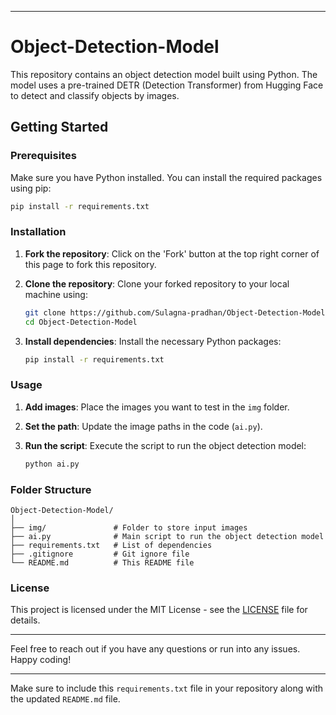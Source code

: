 
---

# Object-Detection-Model

This repository contains an object detection model built using Python. The model uses a pre-trained DETR (Detection Transformer) from Hugging Face to detect and classify objects by images.

## Getting Started

### Prerequisites

Make sure you have Python installed. You can install the required packages using pip:

```bash
pip install -r requirements.txt
```

### Installation

1. **Fork the repository**: Click on the 'Fork' button at the top right corner of this page to fork this repository.

2. **Clone the repository**: Clone your forked repository to your local machine using:

    ```bash
    git clone https://github.com/Sulagna-pradhan/Object-Detection-Model.git
    cd Object-Detection-Model
    ```

3. **Install dependencies**: Install the necessary Python packages:

    ```bash
    pip install -r requirements.txt
    ```

### Usage

1. **Add images**: Place the images you want to test in the `img` folder.

2. **Set the path**: Update the image paths in the code (`ai.py`).

3. **Run the script**: Execute the script to run the object detection model:

    ```bash
    python ai.py
    ```

### Folder Structure

```
Object-Detection-Model/
│
├── img/               # Folder to store input images
├── ai.py              # Main script to run the object detection model
├── requirements.txt   # List of dependencies
├── .gitignore         # Git ignore file
└── README.md          # This README file
```

### License

This project is licensed under the MIT License - see the [LICENSE](LICENSE) file for details.

---

Feel free to reach out if you have any questions or run into any issues. Happy coding!

---

Make sure to include this `requirements.txt` file in your repository along with the updated `README.md` file.
